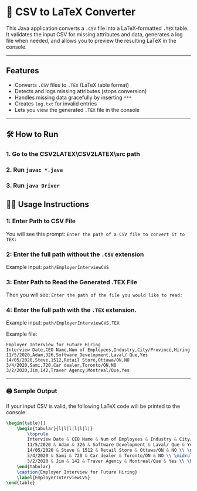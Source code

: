 # 📄 CSV to LaTeX Converter

This Java application converts a `.CSV` file into a LaTeX-formatted `.TEX` table. It validates the input CSV for missing attributes and data, generates a log file when needed, and allows you to preview the resulting LaTeX in the console.

---

## Features

- Converts `.CSV` files to `.TEX` (LaTeX table format)
- Detects and logs missing attributes (stops conversion)
- Handles missing data gracefully by inserting `***`
- Creates `log.txt` for invalid entries
- Lets you view the generated `.TEX` file in the console

---

## 🛠️ How to Run

### 1. Go to the CSV2LATEX\CSV2LATEX\src path
### 2. Run `javac *.java`
### 3. Run `java Driver`


## 🧑‍💻 Usage Instructions

### 1: Enter Path to CSV File

You will see this prompt: `Enter the path of a CSV file to convert it to TEX:`

### 2: Enter the full path **without** the `.CSV` extension

Example input: `path/EmployerInterviewCVS`

### 3: Enter Path to Read the Generated .TEX File

Then you will see: `Enter the path of the file you would like to read:`

### 4: Enter the full path **with** the `.TEX` extension.

Example input: `path/EmployerInterviewCVS.TEX`

Example file:
```
Employer Interview for Future Hiring
Interview Date,CEO Name,Num of Employees,Industry,City/Province,Hiring
11/5/2020,Adam,326,Software Development,Laval/ Que,Yes
14/05/2020,Steve,1512,Retail Store,Ottawa/ON,NO
3/4/2020,Sami,720,Car dealer,Toronto/ON,NO
3/2/2020,Jim,142,Traver Agency,Montreal/Que,Yes
```

---

### 🖨️ Sample Output

If your input CSV is valid, the following LaTeX code will be printed to the console:

```latex
\begin{table}[]
	\begin{tabular}{l|l|l|l|l|l|}
		\toprule
		Interview Date & CEO Name & Num of Employees & Industry & City/Province & Hiring \\ \midrule
		11/5/2020 & Adam & 326 & Software Development & Laval/ Que & Yes \\ \midrule
		14/05/2020 & Steve & 1512 & Retail Store & Ottawa/ON & NO \\ \midrule
		3/4/2020 & Sami & 720 & Car dealer & Toronto/ON & NO \\ \midrule
		3/2/2020 & Jim & 142 & Traver Agency & Montreal/Que & Yes \\ \bottomrule
	\end{tabular}
	\caption{Employer Interview for Future Hiring}
	\label{EmployerInterviewCVS}
\end{table}
```

